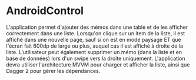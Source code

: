 # AndroidControl

L'application permet d'ajouter des mémos dans une table et de les afficher correctement dans une
liste. Lorsqu'on clique sur un item de la liste, il est affiché dans une nouvelle page, sauf si on est en
mode paysage ET que l'écran fait 600dp de large ou plus, auquel cas il est affiché à droite de la
liste.
L'utilisateur peut également supprimer un mémo (dans la liste et en base de données) lors d'un
swipe vers la droite uniquement.
L'application devra utiliser l'architecture MVVM pour charger et afficher la liste, ainsi que Dagger 2
pour gérer les dépendances.
